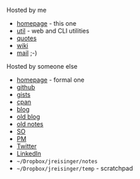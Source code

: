 Hosted by me

* [homepage](https://reisinge.net) - this one
* [util](http://util.reisinge.net) - web and CLI utilities
* [quotes](https://quotes.reisinge.net)
* [wiki](https://wiki.reisinge.net)
* [mail](https://mail.reisinge.net) ;-)

Hosted by someone else

* [homepage](https://jreisinger.github.io/) - formal one
* [github](https://github.com/jreisinger)
* [gists](https://gist.github.com/search?q=user%3Ajreisinger)
* [cpan](https://metacpan.org/author/REISINGE)
* [blog](https://jreisinger.github.io/blog2/)
* [old blog](https://jreisinger.blogspot.com)
* [old notes](https://jreisinger.github.io/notes/)
* [SO](https://stackoverflow.com/users/1039320/jreisinger)
* [PM](https://perlmonks.org/?node_id=6364;user=reisinge)
* [Twitter](https://twitter.com/JozefReisinger)
* [LinkedIn](https://www.linkedin.com/in/jozefreisinger/)
* `~/Dropbox/jreisinger/notes`
* `~/Dropbox/jreisinger/temp` - scratchpad
